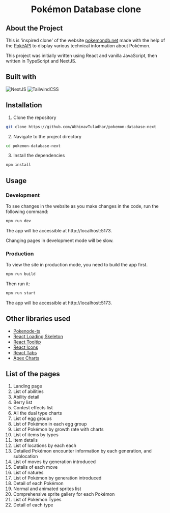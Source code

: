 <h1 style='text-align: center;'> Pokémon Database clone </h1>

## About the Project

This is 'inspired clone' of the website [pokemondb.net](https://pokemondb.net/) made with the help of the [PokéAPI](https://pokeapi.co/) to display various technical information about Pokémon.

This project was initially written using React and vanilla JavaScript, then written in TypeScript and NextJS.

## Built with

![NextJS](https://img.shields.io/badge/next.js-000000?style=for-the-badge&logo=nextdotjs&logoColor=white)
![TailwindCSS](https://img.shields.io/badge/tailwindcss-%2338B2AC.svg?style=for-the-badge&logo=tailwind-css&logoColor=white)

## Installation

1. Clone the repository

```bash
git clone https://github.com/AbhinavTuladhar/pokemon-database-next
```

2. Navigate to the project directory

```bash
cd pokemon-database-next
```

3. Install the dependencies

```bash
npm install
```

## Usage

### Development

To see changes in the website as you make changes in the code, run the following command:

```bash
npm run dev
```

The app will be accessible at http://localhost:5173.

Changing pages in development mode will be slow.

### Production

To view the site in production mode, you need to build the app first.

```bash
npm run build
```

Then run it:

```bash
npm run start
```

The app will be accessible at http://localhost:5173.

## Other libraries used

- [Pokenode-ts](https://github.com/Gabb-c/pokenode-ts)
- [React Loading Skeleton](https://github.com/dvtng/react-loading-skeleton)
- [React Tooltip](https://github.com/ReactTooltip/react-tooltip)
- [React Icons](https://github.com/react-icons/react-icons)
- [React Tabs](https://github.com/reactjs/react-tabs)
- [Apex Charts](https://github.com/apexcharts/apexcharts.js)

## List of the pages

1. Landing page
2. List of abilities
3. Ability detail
4. Berry list
5. Contest effects list
6. All the dual type charts
7. List of egg groups
8. List of Pokémon in each egg group
9. List of Pokémon by growth rate with charts
10. List of items by types
11. Item details
12. List of locations by each each
13. Detailed Pokémon encounter information by each generation, and sublocation
14. List of moves by generation introduced
15. Details of each move
16. List of natures
17. List of Pokémon by generation introduced
18. Detail of each Pokémon
19. Normal and animated sprites list
20. Comprehensive sprite gallery for each Pokémon
21. List of Pokémon Types
22. Detail of each type
